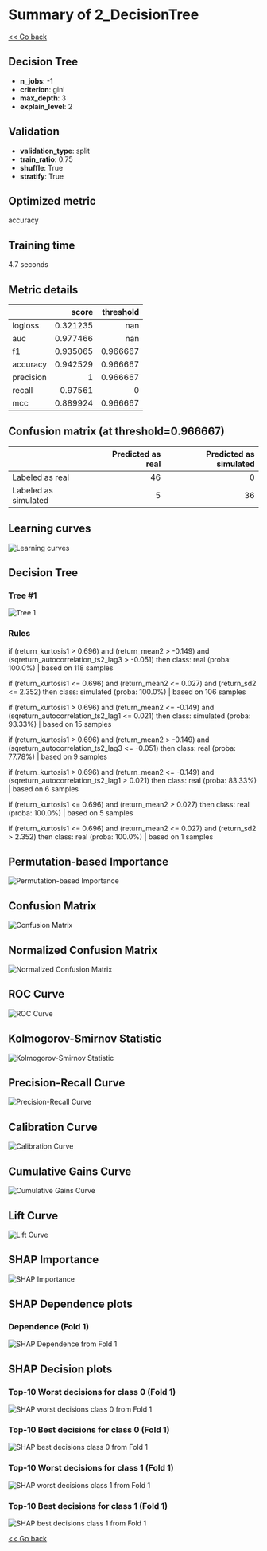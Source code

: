 # Summary of 2_DecisionTree

[<< Go back](../README.md)


## Decision Tree
- **n_jobs**: -1
- **criterion**: gini
- **max_depth**: 3
- **explain_level**: 2

## Validation
 - **validation_type**: split
 - **train_ratio**: 0.75
 - **shuffle**: True
 - **stratify**: True

## Optimized metric
accuracy

## Training time

4.7 seconds

## Metric details
|           |    score |   threshold |
|:----------|---------:|------------:|
| logloss   | 0.321235 |  nan        |
| auc       | 0.977466 |  nan        |
| f1        | 0.935065 |    0.966667 |
| accuracy  | 0.942529 |    0.966667 |
| precision | 1        |    0.966667 |
| recall    | 0.97561  |    0        |
| mcc       | 0.889924 |    0.966667 |


## Confusion matrix (at threshold=0.966667)
|                      |   Predicted as real |   Predicted as simulated |
|:---------------------|--------------------:|-------------------------:|
| Labeled as real      |                  46 |                        0 |
| Labeled as simulated |                   5 |                       36 |

## Learning curves
![Learning curves](learning_curves.png)

## Decision Tree 

### Tree #1
![Tree 1](learner_fold_0_tree.svg)

### Rules

if (return_kurtosis1 > 0.696) and (return_mean2 > -0.149) and (sqreturn_autocorrelation_ts2_lag3 > -0.051) then class: real (proba: 100.0%) | based on 118 samples

if (return_kurtosis1 <= 0.696) and (return_mean2 <= 0.027) and (return_sd2 <= 2.352) then class: simulated (proba: 100.0%) | based on 106 samples

if (return_kurtosis1 > 0.696) and (return_mean2 <= -0.149) and (sqreturn_autocorrelation_ts2_lag1 <= 0.021) then class: simulated (proba: 93.33%) | based on 15 samples

if (return_kurtosis1 > 0.696) and (return_mean2 > -0.149) and (sqreturn_autocorrelation_ts2_lag3 <= -0.051) then class: real (proba: 77.78%) | based on 9 samples

if (return_kurtosis1 > 0.696) and (return_mean2 <= -0.149) and (sqreturn_autocorrelation_ts2_lag1 > 0.021) then class: real (proba: 83.33%) | based on 6 samples

if (return_kurtosis1 <= 0.696) and (return_mean2 > 0.027) then class: real (proba: 100.0%) | based on 5 samples

if (return_kurtosis1 <= 0.696) and (return_mean2 <= 0.027) and (return_sd2 > 2.352) then class: real (proba: 100.0%) | based on 1 samples





## Permutation-based Importance
![Permutation-based Importance](permutation_importance.png)
## Confusion Matrix

![Confusion Matrix](confusion_matrix.png)


## Normalized Confusion Matrix

![Normalized Confusion Matrix](confusion_matrix_normalized.png)


## ROC Curve

![ROC Curve](roc_curve.png)


## Kolmogorov-Smirnov Statistic

![Kolmogorov-Smirnov Statistic](ks_statistic.png)


## Precision-Recall Curve

![Precision-Recall Curve](precision_recall_curve.png)


## Calibration Curve

![Calibration Curve](calibration_curve_curve.png)


## Cumulative Gains Curve

![Cumulative Gains Curve](cumulative_gains_curve.png)


## Lift Curve

![Lift Curve](lift_curve.png)



## SHAP Importance
![SHAP Importance](shap_importance.png)

## SHAP Dependence plots

### Dependence (Fold 1)
![SHAP Dependence from Fold 1](learner_fold_0_shap_dependence.png)

## SHAP Decision plots

### Top-10 Worst decisions for class 0 (Fold 1)
![SHAP worst decisions class 0 from Fold 1](learner_fold_0_shap_class_0_worst_decisions.png)
### Top-10 Best decisions for class 0 (Fold 1)
![SHAP best decisions class 0 from Fold 1](learner_fold_0_shap_class_0_best_decisions.png)
### Top-10 Worst decisions for class 1 (Fold 1)
![SHAP worst decisions class 1 from Fold 1](learner_fold_0_shap_class_1_worst_decisions.png)
### Top-10 Best decisions for class 1 (Fold 1)
![SHAP best decisions class 1 from Fold 1](learner_fold_0_shap_class_1_best_decisions.png)

[<< Go back](../README.md)

